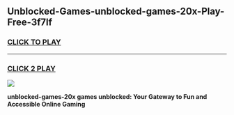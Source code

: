 
## Unblocked-Games-unblocked-games-20x-Play-Free-3f7lf
<h3>
<a href="https://premium76.site?title=unblocked-games-20x&ref=10A">CLICK TO PLAY</a></h3>
<hr>

<h3>
<a href="https://premium76.site?title=unblocked-games-20x&ref=10A">CLICK 2 PLAY</a>
  
</h3>

<a href="https://premium76.site?title=unblocked-games-20x&ref=10A"><img src="https://clearcache.store/games.png"></a>


**unblocked-games-20x games unblocked: Your Gateway to Fun and Accessible Online Gaming**
